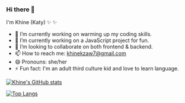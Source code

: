 ### Hi there 👋


I'm Khine (Katy) ✨ ✨ 


- 🔭 I’m currently working on warming up my coding skills.
- 🌱 I’m currently working on a JavaScript project for fun.
- 👯 I’m looking to collaborate on both frontend & backend.
- 📫 How to reach me: khinekzaw7@gmail.com
- 😄 Pronouns: she/her
- ⚡ Fun fact: I'm an adult third culture kid and love to learn language.

[![Khine's GitHub stats](https://github-readme-stats.vercel.app/api?username=kzaw7)](https://github.com/kzaw7/github-readme-stats)

[![Top Langs](https://github-readme-stats.vercel.app/api/top-langs/?username=kzaw7&langs_count=5)](https://github.com/kzaw7/github-readme-stats)
